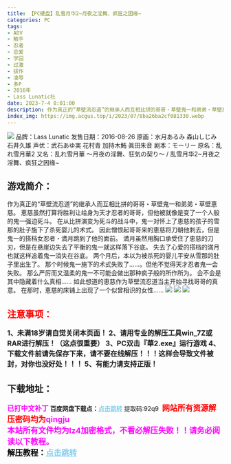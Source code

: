 ```yaml
---
title: 【PC硬盘】乱雪月华2~月夜之淫舞、疯狂之因缘~
categories: PC
tags:
- ADV
- 触手
- 忍者
- 恋爱
- 学园
- 过激
- 拔作
- 凌辱
- 多P
- 2016年
- Lass Lunatic社
date: 2023-7-4 8:01:00
description: 作为真正的“草壁流忍道”的继承人而互相比拼的哥哥・草壁鬼一和弟弟・草壁恵慈。恵慈虽然打算将胜利让给身为天才忍者的哥哥，但他被就像是变了一个人般的鬼一强迫死斗。在从比拼演变为死斗的战斗中，鬼一对怀上了恵慈的孩子的雪那的肚子施下了杀死婴儿的术式。因此憎恨起哥哥来的恵慈将刀朝他刺去，但是鬼一的搭档女忍者・満月跳到了他的面前。満月虽然用胸口承受住了恵慈的刀刃，但是在悬崖边失去了平衡的鬼一就这样落下谷底。失去了心爱的搭档的満月也就这样追着鬼一消失在谷底。
index_img: https://img.acgus.top/i/2023/07/8ba26ba2cf081330.webp
---
```

![](https://img.acgus.top/i/2023/07/8ba26ba2cf081330.webp)
品牌：Lass Lunatic
发售日期：2016-08-26
原画：水月あるみ 森山しじみ 石井久雄
声优：武石あゆ実 花村青 加持木鮪 眞田朱音
剧本：モーリー
原名：乱れ雪月華2
又名：乱れ雪月華 ～月夜の淫舞、狂気の契り～ / 乱雪月华2~月夜之淫舞、疯狂之因缘~

## 游戏简介：
作为真正的“草壁流忍道”的继承人而互相比拼的哥哥・草壁鬼一和弟弟・草壁恵慈。
恵慈虽然打算将胜利让给身为天才忍者的哥哥，但他被就像是变了一个人般的鬼一强迫死斗。
在从比拼演变为死斗的战斗中，鬼一对怀上了恵慈的孩子的雪那的肚子施下了杀死婴儿的术式。
因此憎恨起哥哥来的恵慈将刀朝他刺去，但是鬼一的搭档女忍者・満月跳到了他的面前。
満月虽然用胸口承受住了恵慈的刀刃，但是在悬崖边失去了平衡的鬼一就这样落下谷底。
失去了心爱的搭档的満月也就这样追着鬼一消失在谷底。
两个月后，本以为被杀死的婴儿平安从雪那的肚子里出生了。
那个时候鬼一施下的术式失败了……。但他不觉得天才忍者鬼一会失败。
那么严厉而又温柔的鬼一不可能会做出那种疯子般的所作所为。
会不会是其中隐藏着什么真相……
如此想道的恵慈作为草壁流忍道当主开始寻找哥哥的真意。
在那时，恵慈的床铺上出现了一个似曾相识的女性……
![](https://img.acgus.top/i/2023/07/628ac96b68081341.webp)
![](https://img.acgus.top/i/2023/07/debe0ca842081338.webp)
![](https://img.acgus.top/i/2023/07/e10cb112f1081334.webp)





## <font color=#FF0000 >注意事项：</font>
<font size=3><b>1、未满18岁请自觉关闭本页面！
2、请用专业的解压工具win_7Z或RAR进行解压！（这点很重要）
3、PC双击『華2.exe』运行游戏
4、下载文件前请先保存下来，请不要在线解压！！！这样会导致文件被封，对你也没好处！！！
5、有能力请支持正版！</b></font>

## 下载地址：
<font color=#FF00FF size=3><b>已打中文补丁</b></font>
<b>百度网盘下载点：</b><a href="https://pan.baidu.com/s/1WwmE4HSs3JhQ2i4wVsL5zQ?pwd=92q9" style="color: #87CEEB;"><b>点击跳转</b></a> 提取码:92q9
<a style="padding: 0" href="https://post.qingju.org/AD/"><img style="max-width:100%" src="https://img.acgus.top/i/2024/07/478f689b8021d8d499ab43d21acf137a.gif" alt=""></a>
<b><font color=#FF0000 size=4>网站所有资源解压密码均为</b></font><b><font color=#FF00FF size=4>qingju</font><font color=#FF0000 ></font></b><br><b><font color=#FF00FF size=4>本站所有文件均为lz4加密格式，不看必解压失败！！请务必阅读以下教程。</b></font><br><b><font color=#000 size=4>解压教程：</b><a href="https://post.qingju.org/tutorial/000/" style="color: #87CEEB;"><b>点击跳转</b></a>
